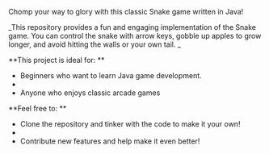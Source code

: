 Chomp your way to glory with this classic Snake game written in Java! ️

_This repository provides a fun and engaging implementation of the Snake game. You can control the snake with arrow keys, gobble up apples to grow longer, and avoid hitting the walls or your own tail.
_

**This project is ideal for:
**
- Beginners who want to learn Java game development.
-
- Anyone who enjoys classic arcade games

**Feel free to:
**
- Clone the repository and tinker with the code to make it your own!
- 
- Contribute new features and help make it even better!

